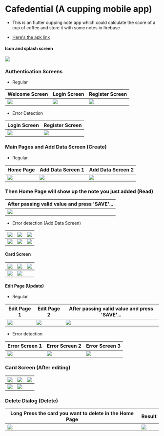 # Cafedential (A cupping mobile app)
- This is an flutter cupping note app which could calculate the score of a cup of coffee and store it with some notes in firebase

- [Here's the apk link](https://github.com/whiteSHADOW1234/CafedentialApp/blob/main/app-release.apk)

#### Icon and splash screen
![](https://i.imgur.com/xrzRwut.png)

### Authentication Screens

- Regular

| Welcome Screen                       | Login Screen                         |Register Screen                     |
| ------------------------------------ | -------------------------------------| ---------------------------------- |
| ![](https://i.imgur.com/ZqbHPdL.png) | ![](https://i.imgur.com/Rbjh1eF.png) |![](https://i.imgur.com/MBlzoRw.png)|

- Error Detection

| Login Screen                              | Register Screen                      |
| ----------------------------------------- | ------------------------------------ |
| ![](https://i.imgur.com/xM4WNAr.png)      | ![](https://i.imgur.com/Z5cZFhQ.png) |



### Main Pages and Add Data Screen (Create)

- Regular 

| Home Page                            | Add Data Screen 1                    |  Add Data Screen 2                  |
| ------------------------------------ | ----------------------------------- |------------------------------------ |
| ![](https://i.imgur.com/FeIDHgr.png) | ![](https://i.imgur.com/BgxduCi.png)| ![](https://i.imgur.com/ghd8YSN.png)|


### Then Home Page will show up the note you just added (Read)
|After passing valid value and press 'SAVE'...|
|---------------------------------------------|
|![](https://i.imgur.com/C2ebmXY.png)         |



- Error detection (Add Data Screen)

| ![](https://i.imgur.com/Peg4zVj.png)| ![](https://i.imgur.com/r2uqcvw.png) | ![](https://i.imgur.com/7H9gf2b.png) |
| ----------------------------------- | ------------------------------------ | ------------------------------------ |
| ![](https://i.imgur.com/7QSB4cn.png)| ![](https://i.imgur.com/2hAMt5V.png) | ![](https://i.imgur.com/W0M2Dqu.png) |



#### Card Screen

| ![](https://i.imgur.com/k8qfv0V.png)| ![](https://i.imgur.com/wKjsrHb.png)| ![](https://i.imgur.com/b7oo4A3.png)|
| ----------------------------------- | ----------------------------------- | ----------------------------------- |
| ![](https://i.imgur.com/jCT7Q77.png)| ![](https://i.imgur.com/L25pR1t.png)|                                     |


#### Edit Page (Update)

- Regular

|   Edit Page 1                      |         Edit Page 2                | After passing valid value and press 'SAVE'...|
| ---------------------------------- | ---------------------------------- | -------------------------------------------- |
|![](https://i.imgur.com/62RStkJ.png)|![](https://i.imgur.com/NNqQSAR.png)| ![](https://i.imgur.com/S5SvYRc.png)         |


- Error detection

| Error Screen 1                      | Error Screen 2                      | Error Screen 3                     |
| ----------------------------------- | ----------------------------------- | ---------------------------------- |
| ![](https://i.imgur.com/AW7t4yL.png)| ![](https://i.imgur.com/woo3e44.png)|![](https://i.imgur.com/6Z1RHSp.png)|


### Card Screen (After editing)


| ![](https://i.imgur.com/H76Z7dN.png) | ![](https://i.imgur.com/e6Higmv.png) | ![](https://i.imgur.com/eWRt5i0.png) |
| ------------------------------------ | ------------------------------------ | ------------------------------------ |
| ![](https://i.imgur.com/6hh5V7t.png) | ![](https://i.imgur.com/C8evaIu.png) |                                      |



### Delete Dialog (Delete)
| Long Press the card you want to delete in the Home Page| Result                              |
| ------------------------------------------------------ | ----------------------------------- |
| ![](https://i.imgur.com/bL8Ukkd.png)                   | ![](https://i.imgur.com/M4eCPto.png)|



